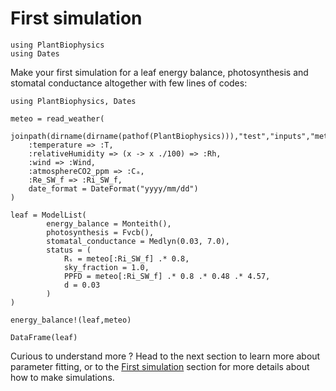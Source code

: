 # First simulation

```@setup usepkg
using PlantBiophysics
using Dates
```

Make your first simulation for a leaf energy balance, photosynthesis and stomatal conductance altogether with few lines of codes:

```@example usepkg
using PlantBiophysics, Dates

meteo = read_weather(
    joinpath(dirname(dirname(pathof(PlantBiophysics))),"test","inputs","meteo.csv"),
    :temperature => :T,
    :relativeHumidity => (x -> x ./100) => :Rh,
    :wind => :Wind,
    :atmosphereCO2_ppm => :Cₐ,
    :Re_SW_f => :Ri_SW_f,
    date_format = DateFormat("yyyy/mm/dd")
)

leaf = ModelList(
        energy_balance = Monteith(),
        photosynthesis = Fvcb(),
        stomatal_conductance = Medlyn(0.03, 7.0),
        status = (
            Rₛ = meteo[:Ri_SW_f] .* 0.8,
            sky_fraction = 1.0,
            PPFD = meteo[:Ri_SW_f] .* 0.8 .* 0.48 .* 4.57,
            d = 0.03
        )
)

energy_balance!(leaf,meteo)

DataFrame(leaf)
```

Curious to understand more ? Head to the next section to learn more about parameter fitting, or to the [First simulation](@ref) section for more details about how to make simulations.
